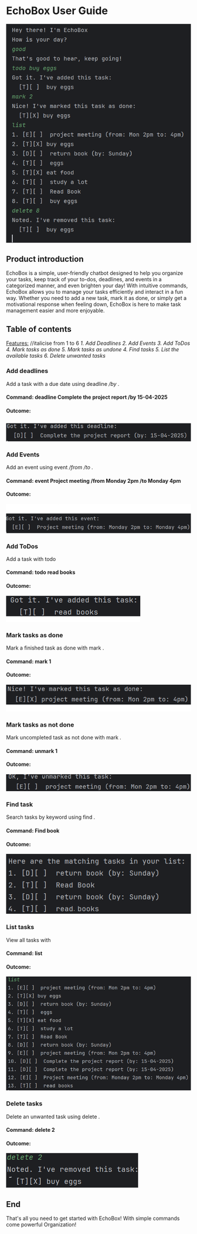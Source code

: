# **EchoBox User Guide**

![screenshot of EchoBox in action](img.png)

## **Product introduction** 

EchoBox is a simple, user-friendly chatbot designed to help you organize your tasks, keep track of your to-dos, deadlines, and events in a categorized manner, and even brighten your day! With intuitive commands, EchoBox allows you to manage your tasks efficiently and interact in a fun way. Whether you need to add a new task, mark it as done, or simply get a motivational response when feeling down, EchoBox is here to make task management easier and more enjoyable.

## **Table of contents** 

<ins>Features:</ins> 
//italicise from 1 to 6
_1. Add Deadlines_ 
_2. Add Events_ 
_3. Add ToDos_
_4. Mark tasks as done_ 
_5. Mark tasks as undone_ 
_4. Find tasks_
_5. List the available tasks_ 
_6. Delete unwanted tasks_

### **Add deadlines** 
Add a task with a due date using deadline _<description> /by <due date>._

#### Command: deadline Complete the project report /by 15-04-2025
#### Outcome: 
![img_1.png](img_1.png)

### **Add Events** 
Add an event using event _<description> /from <start> /to <end>._

#### Command: event Project meeting /from Monday 2pm /to Monday 4pm
#### Outcome: 
![img_2.png](img_2.png)

### **Add ToDos** 
Add a task with todo _<description>_

#### Command: todo read books 
#### Outcome:
![img_3.png](img_3.png)

### **Mark tasks as done** 
Mark a finished task as done with mark _<task number>_.

#### Command: mark 1
#### Outcome:
![img_4.png](img_4.png)

### **Mark tasks as not done** 
Mark uncompleted task as not done with mark _<task number>._

#### Command: unmark 1
#### Outcome:
![img_5.png](img_5.png)

### **Find task**   
Search tasks by keyword using find _<keyword>._

#### Command: Find book
#### Outcome: 
![img_6.png](img_6.png)

### **List tasks**   
View all tasks with _<list>_

#### Command: list
#### Outcome:
![img_7.png](img_7.png)

### **Delete tasks**   
Delete an unwanted task using delete _<task number>._

#### Command: delete 2
#### Outcome:
![img_8.png](img_8.png)

## **End**
That's all you need to get started with EchoBox! 
With simple commands come powerful Organization!


